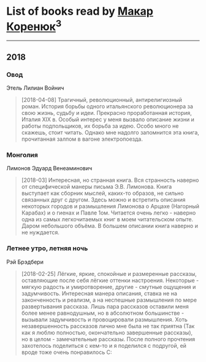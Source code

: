 # List of books read by [Макар Коренюк](http://vk.com/id126368737)<sup>3</sup>
---

## 2018

### Овод
Этель Лилиан Войнич
> [2018-04-08] Трагичный, революционный, антирелигиозный роман. История борьбы одного итальянского революционера за свою жизнь, судьбу и идеи. Прекрасно проработанная история, Италия XIX в. Особый интерес у меня вызвало описание жизни и работы подпольщиков, их борьба за идею. 
> Особо много не скажешь, стоит читать. Однако мне надолго запомнится эта книга, прочитанная залпом в вагоне электропоезда.


### Монголия
Лимонов Эдуард Венеаминович
> [2018-03] Интересная, но странная книга. Вся странность наверно от специфической манеры письма Э.В. Лимонова. Книга выступает как сборник мыслей, каких-то образов, не сильно связанных друг с другом. Здесь можно и встретить описания некоторых городов и размышления Лимонова о  Арцахе (Нагорный Карабах) и о гиенах и Павле 1ом. Читается очень легко - наверно одна из самых легкочитаемых книг в моем читательском опыте. Даром небольшого объёма. В большем описании книга наверно и не нуждается.


### Летнее утро, летняя ночь
Рэй Брэдбери
> [2018-02-25] Лёгкие, яркие, спокойные и размеренные рассказы, оставляющие после себя лёгкие оттенки настроения. Некоторые - мягкую радость и умиротворение, другие - смутные ощущения и задумчивость. Интересная манера описания, ставка не на законченность и реализм, а на неспешные размышления по мере развертывания рассказа. Лишь пара рассказов оставили меня более менее равнодушным, но в абсолютном большинстве - вызывали задумчивость и провоцировали размышления. Хоть незавершенность рассказов лично мне была не так приятна (Так как я люблю полностью, окончательно завершенные рассказы), но в целом - замечательные рассказы. После полного прочтения захотелось поделиться с кем-то и я поделился с подругой, ей вроде тоже очень понравилось С:



